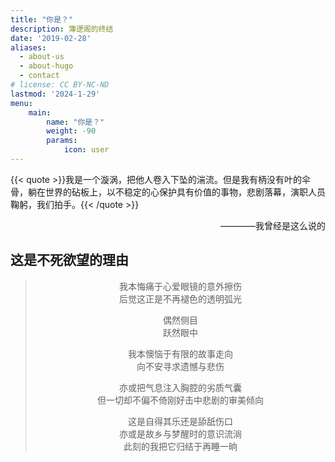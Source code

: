 ```yaml
---
title: "你是？"
description: 簿逻阁的终结
date: '2019-02-28'
aliases:
  - about-us
  - about-hugo
  - contact
# license: CC BY-NC-ND
lastmod: '2024-1-29'
menu:
    main: 
        name: "你是？"
        weight: -90
        params:
            icon: user
---
```

{{< quote >}}我是一个漩涡，把他人卷入下坠的湍流。但是我有柄没有叶的伞骨，躺在世界的砧板上，以不稳定的心保护具有价值的事物，悲剧落幕，演职人员鞠躬，我们拍手。{{< /quote >}} 
<div style="text-align: right;">————我曾经是这么说的</div>


## 这是不死欲望的理由

<center>

> 我本悔痛于心爱眼镜的意外擦伤  
> 后觉这正是不再褪色的透明弧光
>
> 偶然侧目  
> 跃然眼中
>
> 我本懊恼于有限的故事走向  
> 向不安寻求遗憾与悲伤
>
> 亦或把气息注入胸腔的劣质气囊  
> 但一切却不偏不倚刚好击中悲剧的审美倾向
>
> 这是自得其乐还是舔舐伤口  
> 亦或是故乡与梦醒时的意识流淌  
> 此刻的我把它归结于再睡一晌

</center>

